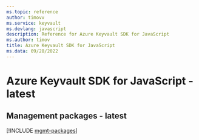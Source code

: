 ```yaml
---
ms.topic: reference
author: timovv
ms.service: keyvault
ms.devlang: javascript
description: Reference for Azure Keyvault SDK for JavaScript
ms.author: timov
title: Azure Keyvault SDK for JavaScript
ms.data: 09/28/2022
---
```

# Azure Keyvault SDK for JavaScript - latest

## Management packages - latest
[!INCLUDE [mgmt-packages](keyvault-mgmt-index.md)]